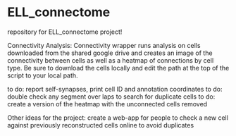 # ELL_connectome
repository for ELL_connectome project!

Connectivity Analysis:
Connectivity wrapper runs analysis on cells downloaded from the shared google drive and creates an image of the connectivity between cells as well as a heatmap of connections by cell type. Be sure to download the cells locally and edit the path at the top of the script to your local path. 

to do: report self-synapses, print cell ID and annotation coordinates
to do: double check any segment over laps to search for duplicate cells
to do: create a version of the heatmap with the unconnected cells removed


Other ideas for the project:
create a web-app for people to check a new cell against previously reconstructed cells online to avoid duplicates

